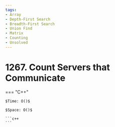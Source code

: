 ```yaml
---
tags:
- Array
- Depth-First Search
- Breadth-First Search
- Union Find
- Matrix
- Counting
- Unsolved
---
```



# 1267. Count Servers that Communicate

=== "C++"

    $Time: O()$

    $Space: O()$

    ```c++
    ```